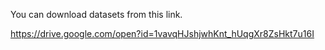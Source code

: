 You can download datasets from this link.

https://drive.google.com/open?id=1vavqHJshjwhKnt_hUqgXr8ZsHkt7u16I

